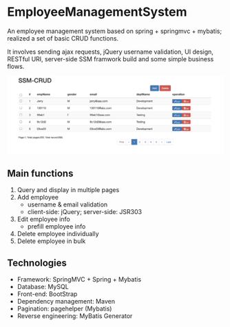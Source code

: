 # EmployeeManagementSystem


An employee management system based on spring + springmvc + mybatis; realized a set of basic CRUD functions. 

It involves sending ajax requests, jQuery username validation, UI design, RESTful URI, server-side SSM framwork build and some simple business flows. 






![](images/screenshot1.png)

## Main functions

1. Query and display in multiple pages
2. Add employee
    - username & email validation
    - client-side: jQuery; server-side: JSR303
3. Edit employee info
    - prefill employee info
4. Delete employee individually
5. Delete employee in bulk


## Technologies

- Framework: SpringMVC + Spring + Mybatis
- Database: MySQL
- Front-end: BootStrap
- Dependency management: Maven
- Pagination: pagehelper (Mybatis)
- Reverse engineering: MyBatis Generator





